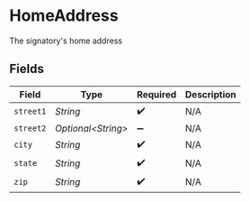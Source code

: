 # HomeAddress

The signatory's home address


## Fields

| Field               | Type                | Required            | Description         |
| ------------------- | ------------------- | ------------------- | ------------------- |
| `street1`           | *String*            | :heavy_check_mark:  | N/A                 |
| `street2`           | *Optional\<String>* | :heavy_minus_sign:  | N/A                 |
| `city`              | *String*            | :heavy_check_mark:  | N/A                 |
| `state`             | *String*            | :heavy_check_mark:  | N/A                 |
| `zip`               | *String*            | :heavy_check_mark:  | N/A                 |